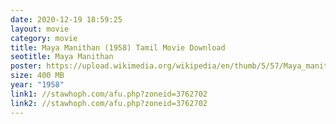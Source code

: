 ```yaml
---
date: 2020-12-19 18:59:25
layout: movie
category: movie
title: Maya Manithan (1958) Tamil Movie Download
seotitle: Maya Manithan
poster: https://upload.wikimedia.org/wikipedia/en/thumb/5/57/Maya_manithan_film_title.jpg/220px-Maya_manithan_film_title.jpg
size: 400 MB
year: "1958"
link1: //stawhoph.com/afu.php?zoneid=3762702
link2: //stawhoph.com/afu.php?zoneid=3762702
---
```

